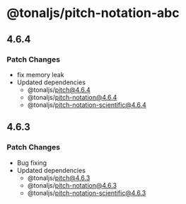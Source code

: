 # @tonaljs/pitch-notation-abc

## 4.6.4

### Patch Changes

- fix memory leak
- Updated dependencies
  - @tonaljs/pitch@4.6.4
  - @tonaljs/pitch-notation@4.6.4
  - @tonaljs/pitch-notation-scientific@4.6.4

## 4.6.3

### Patch Changes

- Bug fixing
- Updated dependencies
  - @tonaljs/pitch@4.6.3
  - @tonaljs/pitch-notation@4.6.3
  - @tonaljs/pitch-notation-scientific@4.6.3
